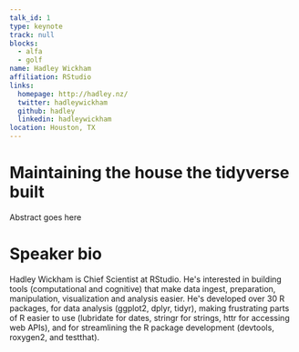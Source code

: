 ```yaml
---
talk_id: 1
type: keynote
track: null
blocks:
  - alfa
  - golf
name: Hadley Wickham
affiliation: RStudio
links:
  homepage: http://hadley.nz/
  twitter: hadleywickham
  github: hadley
  linkedin: hadleywickham
location: Houston, TX
---
```


# Maintaining the house the tidyverse built

Abstract goes here

# Speaker bio

Hadley Wickham is Chief Scientist at RStudio. He's interested in building tools (computational and cognitive) that make data ingest, preparation, manipulation, visualization and analysis easier. He's developed over 30 R packages, for data analysis (ggplot2, dplyr, tidyr), making frustrating parts of R easier to use (lubridate for dates, stringr for strings, httr for accessing web APIs), and for streamlining the R package development (devtools, roxygen2, and testthat).
